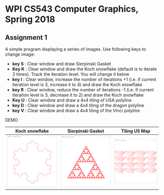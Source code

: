 # WPI CS543 Computer Graphics, Spring 2018
## Assignment 1
A simple program displaying a series of images. Use following keys to change image:
* **key S** : Clear window and draw Sierpinski Gasket
* **Key K** : Clear window and draw the Koch snowflake (default is to iterate 3 times). Track the iteration level. You will change it below
* **key I** : Clear window, increase the number of iterations +1 (i.e. if current iteration level is 3, increase it to 4) and draw the Koch snowflake
* **key R** : Clear window, reduce the number of iterations -1 (i.e. if current iteration level is 3, decrease it to 2) and draw the Koch snowflake
* **Key U** : Clear window and draw a 4x4 tiling of USA polyline
* **key D** : Clear window and draw a 4x4 tiling of the dragon polyline
* **key V** : Clear window and draw a 4x4 tiling of the Vinci polyline

DEMO

| Koch snowflake | Sierpinski Gasket | Tiling US Map |
|:---:|:---:|:---:|
| ![Koch snowflake](Assignment_1/KochFlake.PNG) | ![SierpinskiGasket](Assignment_1/SierpinskiGasket.PNG) | ![USMap](Assignment_1/USMap.PNG) |
